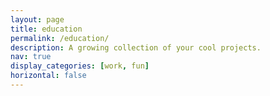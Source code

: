 ```yaml
---
layout: page
title: education
permalink: /education/
description: A growing collection of your cool projects.
nav: true
display_categories: [work, fun]
horizontal: false
---
```


